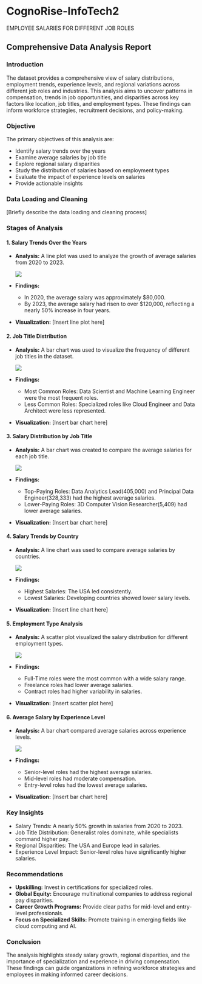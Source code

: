 # CognoRise-InfoTech2
EMPLOYEE SALARIES FOR DIFFERENT JOB ROLES

## Comprehensive Data Analysis Report

### Introduction
The dataset provides a comprehensive view of salary distributions, employment trends, experience levels, and regional variations across different job roles and industries. This analysis aims to uncover patterns in compensation, trends in job opportunities, and disparities across key factors like location, job titles, and employment types. These findings can inform workforce strategies, recruitment decisions, and policy-making.

### Objective
The primary objectives of this analysis are:

* Identify salary trends over the years
* Examine average salaries by job title
* Explore regional salary disparities
* Study the distribution of salaries based on employment types
* Evaluate the impact of experience levels on salaries
* Provide actionable insights

### Data Loading and Cleaning
[Briefly describe the data loading and cleaning process]

### Stages of Analysis

#### 1. Salary Trends Over the Years
* **Analysis:** A line plot was used to analyze the growth of average salaries from 2020 to 2023.

  ![](images/Screenshot%202024-11-30%132717.png)
  
* **Findings:**
  * In 2020, the average salary was approximately $80,000.
  * By 2023, the average salary had risen to over $120,000, reflecting a nearly 50% increase in four years.
* **Visualization:** [Insert line plot here]

#### 2. Job Title Distribution
* **Analysis:** A bar chart was used to visualize the frequency of different job titles in the dataset.

  ![](images/Screenshot%202024-11-30%20132522.png)
  
* **Findings:**
  * Most Common Roles: Data Scientist and Machine Learning Engineer were the most frequent roles.
  * Less Common Roles: Specialized roles like Cloud Engineer and Data Architect were less represented.
* **Visualization:** [Insert bar chart here]

#### 3. Salary Distribution by Job Title
* **Analysis:** A bar chart was created to compare the average salaries for each job title.

  ![](images/Screenshot%202024-11-30%20132632.png)
  
* **Findings:**
  * Top-Paying Roles: Data Analytics Lead(405,000) and Principal Data Engineer(328,333) had the highest average salaries.
  * Lower-Paying Roles: 3D Computer Vision Researcher(5,409) had lower average salaries.
* **Visualization:** [Insert bar chart here]

#### 4. Salary Trends by Country
* **Analysis:** A line chart was used to compare average salaries by countries.

  ![](images/Screenshot%202024-11-30%20132757.png)
  
* **Findings:**
  * Highest Salaries: The USA led consistently.
  * Lowest Salaries: Developing countries showed lower salary levels.
* **Visualization:** [Insert line chart here]

#### 5. Employment Type Analysis
* **Analysis:** A scatter plot visualized the salary distribution for different employment types.

  ![](images/Screenshot%202024-11-30%20132924.png)
  
* **Findings:**
  * Full-Time roles were the most common with a wide salary range.
  * Freelance roles had lower average salaries.
  * Contract roles had higher variability in salaries.
* **Visualization:** [Insert scatter plot here]

#### 6. Average Salary by Experience Level
* **Analysis:** A bar chart compared average salaries across experience levels.

  ![](images/Screenshot%202024-11-30%20132944.png)
  
* **Findings:**
  * Senior-level roles had the highest average salaries.
  * Mid-level roles had moderate compensation.
  * Entry-level roles had the lowest average salaries.
* **Visualization:** [Insert bar chart here]

### Key Insights
* Salary Trends: A nearly 50% growth in salaries from 2020 to 2023.
* Job Title Distribution: Generalist roles dominate, while specialists command higher pay.
* Regional Disparities: The USA and Europe lead in salaries.
* Experience Level Impact: Senior-level roles have significantly higher salaries.

### Recommendations
* **Upskilling:** Invest in certifications for specialized roles.
* **Global Equity:** Encourage multinational companies to address regional pay disparities.
* **Career Growth Programs:** Provide clear paths for mid-level and entry-level professionals.
* **Focus on Specialized Skills:** Promote training in emerging fields like cloud computing and AI.

### Conclusion
The analysis highlights steady salary growth, regional disparities, and the importance of specialization and experience in driving compensation. These findings can guide organizations in refining workforce strategies and employees in making informed career decisions.
